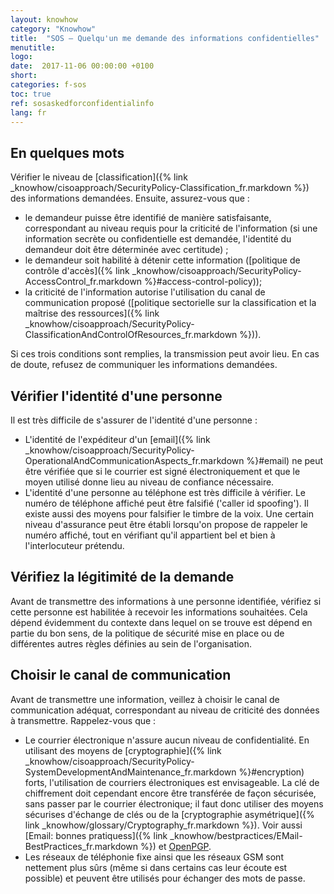 ```yaml
---
layout: knowhow
category: "Knowhow"
title:  "SOS – Quelqu'un me demande des informations confidentielles"
menutitle:
logo:
date:  2017-11-06 00:00:00 +0100
short:
categories: f-sos
toc: true
ref: sosaskedforconfidentialinfo
lang: fr
---
```


## En quelques mots
Vérifier le niveau de [classification]({% link _knowhow/cisoapproach/SecurityPolicy-Classification_fr.markdown %}) des informations demandées. Ensuite, assurez-vous que :

* le demandeur puisse être identifié de manière satisfaisante, correspondant au niveau requis pour la criticité de l'information (si une information secrète ou confidentielle est demandée, l'identité du demandeur doit être déterminée avec certitude) ;
* le demandeur soit habilité à détenir cette information ([politique de contrôle d'accès]({% link _knowhow/cisoapproach/SecurityPolicy-AccessControl_fr.markdown %}#access-control-policy));
* la criticité de l'information autorise l'utilisation du canal de communication proposé ([politique sectorielle sur la classification et la maîtrise des ressources]({% link _knowhow/cisoapproach/SecurityPolicy-ClassificationAndControlOfResources_fr.markdown %})).

Si ces trois conditions sont remplies, la transmission peut avoir lieu. En cas de doute, refusez de communiquer les informations demandées.

## Vérifier l'identité d'une personne
Il est très difficile de s'assurer de l'identité d'une personne :

* L'identité de l'expéditeur d'un [email]({% link _knowhow/cisoapproach/SecurityPolicy-OperationalAndCommunicationAspects_fr.markdown %}#email) ne peut être vérifiée que si le courrier est signé électroniquement et que le moyen utilisé donne lieu au niveau de confiance nécessaire.
* L'identité d'une personne au téléphone est très difficile à vérifier. Le numéro de téléphone affiché peut être falsifié ('caller id spoofing'). Il existe aussi des moyens pour falsifier le timbre de la voix. Une certain niveau d'assurance peut être établi lorsqu'on propose de rappeler le numéro affiché, tout en vérifiant qu'il appartient bel et bien à l'interlocuteur prétendu.

## Vérifiez la légitimité de la demande
Avant de transmettre des informations à une personne identifiée, vérifiez si cette personne est habilitée à recevoir les informations souhaitées. Cela dépend évidemment du contexte dans lequel on se trouve est dépend en partie du bon sens, de la politique de sécurité mise en place ou de différentes autres règles définies au sein de l'organisation.

## Choisir le canal de communication
Avant de transmettre une information, veillez à choisir le canal de communication adéquat, correspondant au niveau de criticité des données à transmettre. Rappelez-vous que :

* Le courrier électronique n'assure aucun niveau de confidentialité. En utilisant des moyens de [cryptographie]({% link _knowhow/cisoapproach/SecurityPolicy-SystemDevelopmentAndMaintenance_fr.markdown %}#encryption) forts, l'utilisation de courriers électroniques est envisageable.  La clé de chiffrement doit cependant encore être transférée de façon sécurisée, sans passer par le courrier électronique; il faut donc utiliser des moyens sécurises d'échange de clés ou de la [cryptographie asymétrique]({% link _knowhow/glossary/Cryptography_fr.markdown %}). Voir aussi [Email: bonnes pratiquess]({% link _knowhow/bestpractices/EMail-BestPractices_fr.markdown %}) et [OpenPGP](https://www.openpgp.org).
* Les réseaux de téléphonie fixe ainsi que les réseaux GSM sont nettement plus sûrs (même si dans certains cas leur écoute est possible) et peuvent être utilisés pour échanger des mots de passe.
